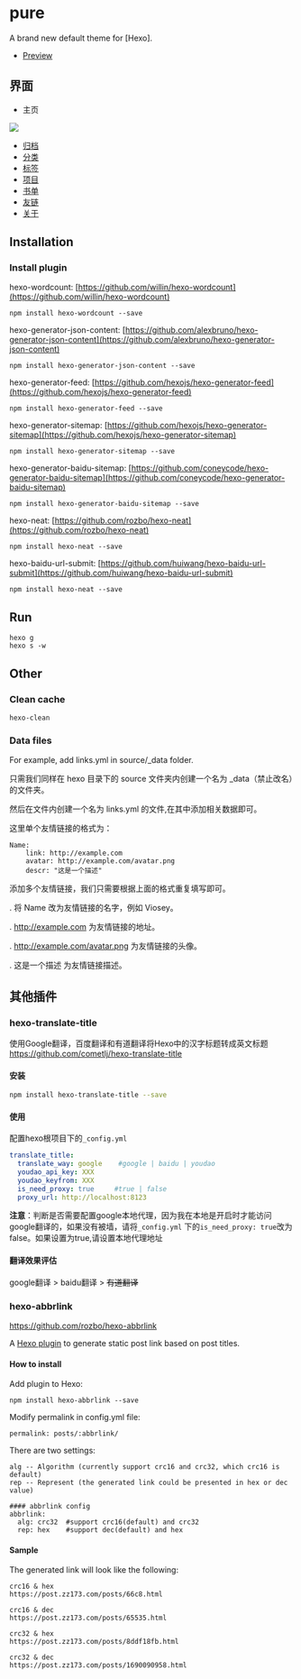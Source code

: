# pure

A brand new default theme for [Hexo].

- [Preview](http://cofess.github.io/)

## 界面

- 主页

![](https://raw.githubusercontent.com/cofess/hexo-theme-pure/master/screenshot/pure.png)
- [归档](http://cofess.github.io/archives/)
- [分类](http://cofess.github.io/categories/)
- [标签](http://cofess.github.io/tags/)
- [项目](http://cofess.github.io/repository/)
- [书单](http://cofess.github.io/books/)
- [友链](http://cofess.github.io/links/)
- [关于](http://cofess.github.io/about/)

## Installation

### Install plugin
hexo-wordcount: [https://github.com/willin/hexo-wordcount](https://github.com/willin/hexo-wordcount)
```
npm install hexo-wordcount --save
```
hexo-generator-json-content: [https://github.com/alexbruno/hexo-generator-json-content](https://github.com/alexbruno/hexo-generator-json-content)
```
npm install hexo-generator-json-content --save
```
hexo-generator-feed: [https://github.com/hexojs/hexo-generator-feed](https://github.com/hexojs/hexo-generator-feed)
```
npm install hexo-generator-feed --save
```
hexo-generator-sitemap: [https://github.com/hexojs/hexo-generator-sitemap](https://github.com/hexojs/hexo-generator-sitemap)
```
npm install hexo-generator-sitemap --save
```
hexo-generator-baidu-sitemap: [https://github.com/coneycode/hexo-generator-baidu-sitemap](https://github.com/coneycode/hexo-generator-baidu-sitemap)
```
npm install hexo-generator-baidu-sitemap --save
```
hexo-neat: [https://github.com/rozbo/hexo-neat](https://github.com/rozbo/hexo-neat)
```
npm install hexo-neat --save
```
hexo-baidu-url-submit: [https://github.com/huiwang/hexo-baidu-url-submit](https://github.com/huiwang/hexo-baidu-url-submit)
```
npm install hexo-neat --save
```

## Run
```
hexo g
hexo s -w
```

## Other
### Clean cache
```
hexo-clean
```
### Data files
For example, add links.yml in source/_data folder.

只需我们同样在 hexo 目录下的 source 文件夹内创建一个名为 _data（禁止改名）的文件夹。

然后在文件内创建一个名为 links.yml 的文件,在其中添加相关数据即可。

这里单个友情链接的格式为：
```
Name:
    link: http://example.com
    avatar: http://example.com/avatar.png
    descr: "这是一个描述"
```
添加多个友情链接，我们只需要根据上面的格式重复填写即可。

. 将 Name 改为友情链接的名字，例如 Viosey。

. http://example.com 为友情链接的地址。

. http://example.com/avatar.png 为友情链接的头像。

. 这是一个描述 为友情链接描述。

## 其他插件
### hexo-translate-title
使用Google翻译，百度翻译和有道翻译将Hexo中的汉字标题转成英文标题
https://github.com/cometlj/hexo-translate-title

#### 安装
```bash
npm install hexo-translate-title --save
```
#### 使用
配置hexo根项目下的`_config.yml`

```yml
translate_title:
  translate_way: google    #google | baidu | youdao
  youdao_api_key: XXX
  youdao_keyfrom: XXX
  is_need_proxy: true     #true | false
  proxy_url: http://localhost:8123
```
**注意**：判断是否需要配置google本地代理，因为我在本地是开启时才能访问google翻译的，如果没有被墙，请将`_config.yml` 下的`is_need_proxy: true`改为false。如果设置为true,请设置本地代理地址

#### 翻译效果评估
google翻译 > baidu翻译 > ~~有道翻译~~


### hexo-abbrlink
https://github.com/rozbo/hexo-abbrlink

A [Hexo plugin](https://hexo.io/plugins/) to generate static post link based on post titles.

#### How to install

Add plugin to Hexo:

```
npm install hexo-abbrlink --save
```

Modify permalink in config.yml file:

```
permalink: posts/:abbrlink/
```

There are two settings:

```
alg -- Algorithm (currently support crc16 and crc32, which crc16 is default)
rep -- Represent (the generated link could be presented in hex or dec value)
```

```
#### abbrlink config
abbrlink:
  alg: crc32  #support crc16(default) and crc32
  rep: hex    #support dec(default) and hex
```

#### Sample

The generated link will look like the following:

```
crc16 & hex
https://post.zz173.com/posts/66c8.html

crc16 & dec
https://post.zz173.com/posts/65535.html
```

```
crc32 & hex
https://post.zz173.com/posts/8ddf18fb.html

crc32 & dec
https://post.zz173.com/posts/1690090958.html
```